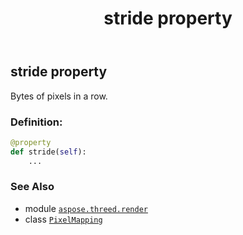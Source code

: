 ﻿---
title: stride property
second_title: Aspose.3D for Python via .NET API References
description: 
type: docs
weight: 50
url: /aspose.threed.render/pixelmapping/stride/
is_root: false
---

## stride property


Bytes of pixels in a row.
### Definition:
```python
@property
def stride(self):
    ...
```

### See Also
* module [`aspose.threed.render`](../../)
* class [`PixelMapping`](/3d/python-net/aspose.threed.render/pixelmapping)

